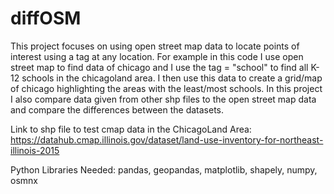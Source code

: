 # diffOSM
This project focuses on using open street map data to locate points of interest using a tag at any location. For example in this code I use open street map to find data of chicago and I use the tag = "school" to find all K-12 schools in the chicagoland area. I then use this data to create a grid/map of chicago highlighting the areas with the least/most schools. In this project I also compare data given from other shp files to the open street map data and compare the differences between the datasets.

Link to shp file to test cmap data in the ChicagoLand Area: https://datahub.cmap.illinois.gov/dataset/land-use-inventory-for-northeast-illinois-2015

Python Libraries Needed: pandas, geopandas, matplotlib, shapely, numpy, osmnx
